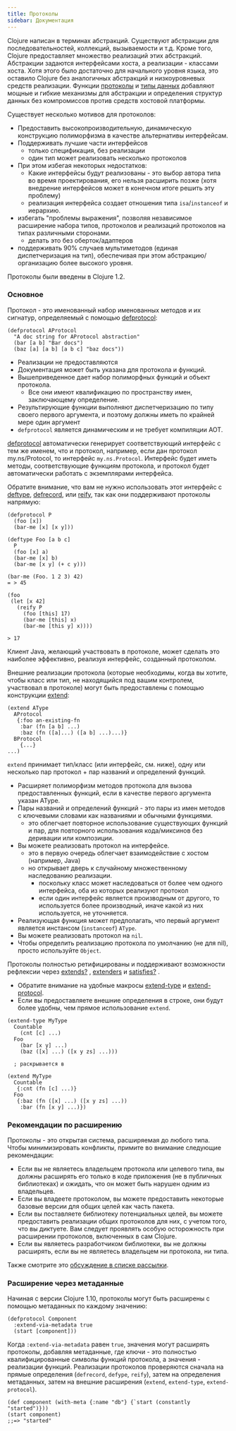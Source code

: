 ```yaml
---
title: Протоколы
sidebar: Документация
---
```


Clojure написан в терминах абстракций. Существуют абстракции для последовательностей, коллекций, вызываемости и т.д. Кроме того, Clojure предоставляет множество реализаций этих абстракций. Абстракции задаются интерфейсами хоста, а реализации - классами хоста. Хотя этого было достаточно для начального уровня языка, это оставило Clojure без аналогичных абстракций и низкоуровневых средств реализации. Функции [протоколы](protocols) и [типы данных](datatypes) добавляют мощные и гибкие механизмы для абстракции и определения структур данных без компромиссов против средств хостовой платформы.

Существует несколько мотивов для протоколов:

* Предоставить высокопроизводительную, динамическую конструкцию полиморфизма в качестве альтернативы интерфейсам.
* Поддерживать лучшие части интерфейсов
  * только спецификация, без реализации
  * один тип может реализовать несколько протоколов
* При этом избегая некоторых недостатков:
  * Какие интерфейсы будут реализованы - это выбор автора типа во время проектирования, его нельзя расширить позже (хотя внедрение интерфейсов может в конечном итоге решить эту проблему)
  * реализация интерфейса создает отношения типа `isa`/`instanceof` и иерархию.
* избегать "проблемы выражения", позволяя независимое расширение набора типов, протоколов и реализаций протоколов на типах различными сторонами.
  * делать это без оберток/адаптеров
* поддерживать 90% случаев мультиметодов (единая диспетчеризация на тип), обеспечивая при этом абстракцию/организацию более высокого уровня.

Протоколы были введены в Clojure 1.2.

### Основное

Протокол - это именованный набор именованных методов и их сигнатур, определяемый с помощью [defprotocol](https://clojure.github.io/clojure/clojure.core-api.html#clojure.core/defprotocol):

```
(defprotocol AProtocol
  "A doc string for AProtocol abstraction"
  (bar [a b] "Bar docs")
  (baz [a] [a b] [a b c] "baz docs"))
```

* Реализации не предоставляются
* Документация может быть указана для протокола и функций.
* Вышеприведенное дает набор полиморфных функций и объект протокола.
  * Все они имеют квалификацию по пространству имен, заключающему определение.
* Результирующие функции выполняют диспетчеризацию по типу своего первого аргумента, и поэтому должны иметь по крайней мере один аргумент
* `defprotocol` является динамическим и не требует компиляции AOT.

[defprotocol](https://clojure.github.io/clojure/clojure.core-api.html#clojure.core/defprotocol) автоматически генерирует соответствующий интерфейс с тем же именем, что и протокол, например, если дан протокол my.ns/Protocol, то интерфейс `my.ns.Protocol`. Интерфейс будет иметь методы, соответствующие функциям протокола, и протокол будет автоматически работать с экземплярами интерфейса.

Обратите внимание, что вам не нужно использовать этот интерфейс с [deftype](https://clojure.github.io/clojure/clojure.core-api.html#clojure.core/deftype), [defrecord](https://clojure.github.io/clojure/clojure.core-api.html#clojure.core/defrecord), или [reify](https://clojure.github.io/clojure/clojure.core-api.html#clojure.core/reify), так как они поддерживают протоколы напрямую:

```
(defprotocol P
  (foo [x])
  (bar-me [x] [x y]))

(deftype Foo [a b c]
  P
  (foo [x] a)
  (bar-me [x] b)
  (bar-me [x y] (+ c y)))

(bar-me (Foo. 1 2 3) 42)
= > 45

(foo
 (let [x 42]
   (reify P
     (foo [this] 17)
     (bar-me [this] x)
     (bar-me [this y] x))))

> 17
```

Клиент Java, желающий участвовать в протоколе, может сделать это наиболее эффективно, реализуя интерфейс, созданный протоколом.

Внешние реализации протокола (которые необходимы, когда вы хотите, чтобы класс или тип, не находящийся под вашим контролем, участвовал в протоколе) могут быть предоставлены с помощью конструкции [extend](https://clojure.github.io/clojure/clojure.core-api.html#clojure.core/extend):

```
(extend AType
  AProtocol
   {:foo an-existing-fn
    :bar (fn [a b] ...)
    :baz (fn ([a]...) ([a b] ...)...)}
  BProtocol
    {...}
...)
```

`extend` принимает тип/класс (или интерфейс, см. ниже), одну или несколько пар протокол + пар названий и определений функций.

* Расширяет полиморфизм методов протокола для вызова предоставленных функций, если в качестве первого аргумента указан AType.
* Пары названий и определений функций - это пары из имен методов с ключевыми словами как названиями и обычными функциями.
  * это облегчает повторное использование существующих функций и пар, для повторного использования кода/миксинов без деривации или композиции.
* Вы можете реализовать протокол на интерфейсе.
  * это в первую очередь облегчает взаимодействие с хостом (например, Java)
  * но открывает дверь к случайному множественному наследованию реализации.
    * поскольку класс может наследоваться от более чем одного интерфейса, оба из которых реализуют протокол
    * если один интерфейс является производным от другого, то используется более производный, иначе какой из них используется, не уточняется.
* Реализующая функция может предполагать, что первый аргумент является инстансом (`instanceof`) `AType`.
* Вы можете реализовать протокол на `nil`.
* Чтобы определить реализацию протокола по умолчанию (не для nil), просто используйте `Object`.

Протоколы полностью ретифицированы и поддерживают возможности рефлексии через [extends?](https://clojure.github.io/clojure/clojure.core-api.html#clojure.core/extends%3F) , [extenders](https://clojure.github.io/clojure/clojure.core-api.html#clojure.core/extenders) и [satisfies?](https://clojure.github.io/clojure/clojure.core-api.html#clojure.core/satisfies%3F) .

* Обратите внимание на удобные макросы [extend-type](https://clojure.github.io/clojure/clojure.core-api.html#clojure.core/extend-type) и [extend-protocol](https://clojure.github.io/clojure/clojure.core-api.html#clojure.core/extend-protocol).
* Если вы предоставляете внешние определения в строке, они будут более удобны, чем прямое использование `extend`.

```
(extend-type MyType
  Countable
    (cnt [c] ...)
  Foo
    (bar [x y] ...)
    (baz ([x] ...) ([x y zs] ...)))

  ; раскрывается в

(extend MyType
  Countable
   {:cnt (fn [c] ...)}
  Foo
   {:baz (fn ([x] ...) ([x y zs] ...))
    :bar (fn [x y] ...)})
```

### Рекомендации по расширению

Протоколы - это открытая система, расширяемая до любого типа. Чтобы минимизировать конфликты, примите во внимание следующие рекомендации:

* Если вы не являетесь владельцем протокола или целевого типа, вы должны расширять его только в коде приложения (не в публичных библиотеках) и ожидать, что он может быть нарушен одним из владельцев.
* Если вы владеете протоколом, вы можете предоставить некоторые базовые версии для общих целей как часть пакета.
* Если вы поставляете библиотеку потенциальных целей, вы можете предоставить реализации общих протоколов для них, с учетом того, что вы диктуете. Вам следует проявлять особую осторожность при расширении протоколов, включенных в сам Clojure.
* Если вы являетесь разработчиком библиотеки, вы не должны расширять, если вы не являетесь владельцем ни протокола, ни типа.

Также смотрите это [обсуждение в списке рассылки](https://groups.google.com/d/msg/clojure/vyX5-F3NiVg/Ti1apkxDFl0J).

### Расширение через метаданные

Начиная с версии Clojure 1.10, протоколы могут быть расширены с помощью метаданных по каждому значению:

```
(defprotocol Component
  :extend-via-metadata true
  (start [component]))
```

Когда `:extend-via-metadata` равен `true`, значения могут расширять протоколы, добавляя метаданные, где ключи - это полностью квалифицированные символы функций протокола, а значения - реализации функций. Реализации протоколов проверяются сначала на прямые определения (`defrecord`, `defype`, `reify`), затем на определения метаданных, затем на внешние расширения (`extend`, `extend-type`, `extend-protocol`).

```
(def component (with-meta {:name "db"} {`start (constantly "started")}))
(start component)
;;=> "started"
```
